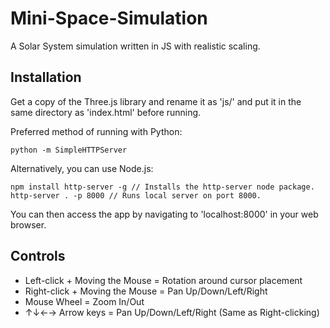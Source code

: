 # Mini-Space-Simulation
A Solar System simulation written in JS with realistic scaling.

## Installation
Get a copy of the Three.js library and rename it as 'js/' and put it in the same directory as 'index.html' before running.

Preferred method of running with Python:
```
python -m SimpleHTTPServer
```

Alternatively, you can use Node.js:
```
npm install http-server -g // Installs the http-server node package.
http-server . -p 8000 // Runs local server on port 8000.
```

You can then access the app by navigating to 'localhost:8000' in your web browser.

## Controls
- Left-click + Moving the Mouse = Rotation around cursor placement
- Right-click + Moving the Mouse = Pan Up/Down/Left/Right
- Mouse Wheel = Zoom In/Out
- ↑↓←→ Arrow keys = Pan Up/Down/Left/Right (Same as Right-clicking)
